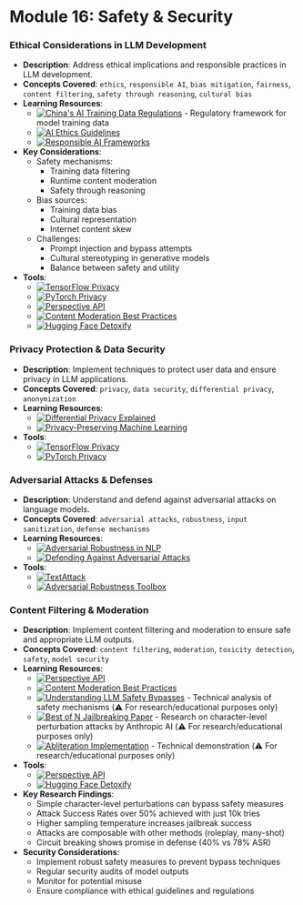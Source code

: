# Module 16: Safety & Security

### Ethical Considerations in LLM Development
- **Description**: Address ethical implications and responsible practices in LLM development.
- **Concepts Covered**: `ethics`, `responsible AI`, `bias mitigation`, `fairness`, `content filtering`, `safety through reasoning`, `cultural bias`
- **Learning Resources**:
  - [![China's AI Training Data Regulations](https://badgen.net/badge/Docs/China's%20AI%20Training%20Data%20Regulations/green)](https://cac.gov.cn/2023-07/13/c_1690898327029107.htm) - Regulatory framework for model training data
  - [![AI Ethics Guidelines](https://badgen.net/badge/Website/AI%20Ethics%20Guidelines/blue)](https://aiethicslab.com/resources/)
  - [![Responsible AI Frameworks](https://badgen.net/badge/Website/Responsible%20AI%20Frameworks/blue)](https://www.ai-policy.org/)
- **Key Considerations**:
  - Safety mechanisms:
    - Training data filtering
    - Runtime content moderation
    - Safety through reasoning
  - Bias sources:
    - Training data bias
    - Cultural representation
    - Internet content skew
  - Challenges:
    - Prompt injection and bypass attempts
    - Cultural stereotyping in generative models
    - Balance between safety and utility
- **Tools**:
  - [![TensorFlow Privacy](https://badgen.net/badge/Framework/TensorFlow%20Privacy/green)](https://www.tensorflow.org/privacy)
  - [![PyTorch Privacy](https://badgen.net/badge/Framework/PyTorch%20Privacy/green)](https://pytorch.org/docs/stable/privacy.html)
  - [![Perspective API](https://badgen.net/badge/API%20Provider/Perspective%20API/blue)](https://www.perspectiveapi.com/)
  - [![Content Moderation Best Practices](https://badgen.net/badge/Docs/Content%20Moderation%20Best%20Practices/green)](https://openai.com/policies/usage-guidelines)
  - [![Hugging Face Detoxify](https://badgen.net/badge/Hugging%20Face%20Model/Hugging%20Face%20Detoxify/yellow)](https://huggingface.co/unitary/toxic-bert)

### Privacy Protection & Data Security
- **Description**: Implement techniques to protect user data and ensure privacy in LLM applications.
- **Concepts Covered**: `privacy`, `data security`, `differential privacy`, `anonymization`
- **Learning Resources**:
  - [![Differential Privacy Explained](https://badgen.net/badge/Docs/Differential%20Privacy%20Explained/green)](https://programmingdp.com/)
  - [![Privacy-Preserving Machine Learning](https://badgen.net/badge/Website/Privacy-Preserving%20Machine%20Learning/blue)](https://www.microsoft.com/en-us/research/project/private-ai/)
- **Tools**:
  - [![TensorFlow Privacy](https://badgen.net/badge/Framework/TensorFlow%20Privacy/green)](https://www.tensorflow.org/privacy)
  - [![PyTorch Privacy](https://badgen.net/badge/Framework/PyTorch%20Privacy/green)](https://pytorch.org/docs/stable/privacy.html)

### Adversarial Attacks & Defenses
- **Description**: Understand and defend against adversarial attacks on language models.
- **Concepts Covered**: `adversarial attacks`, `robustness`, `input sanitization`, `defense mechanisms`
- **Learning Resources**:
  - [![Adversarial Robustness in NLP](https://badgen.net/badge/Website/Adversarial%20Robustness%20in%20NLP/blue)](https://adversarial-ml-tutorial.org/)
  - [![Defending Against Adversarial Attacks](https://badgen.net/badge/Blog/Defending%20Against%20Adversarial%20Attacks/cyan)](https://openai.com/research/adversarial-attacks-on-machine-learning-systems)
- **Tools**:
  - [![TextAttack](https://badgen.net/badge/Github%20Repository/TextAttack/gray)](https://github.com/QData/TextAttack)
  - [![Adversarial Robustness Toolbox](https://badgen.net/badge/Github%20Repository/Adversarial%20Robustness%20Toolbox/gray)](https://github.com/Trusted-AI/adversarial-robustness-toolbox)

### Content Filtering & Moderation
- **Description**: Implement content filtering and moderation to ensure safe and appropriate LLM outputs.
- **Concepts Covered**: `content filtering`, `moderation`, `toxicity detection`, `safety`, `model security`
- **Learning Resources**:
  - [![Perspective API](https://badgen.net/badge/API%20Provider/Perspective%20API/blue)](https://www.perspectiveapi.com/)
  - [![Content Moderation Best Practices](https://badgen.net/badge/Docs/Content%20Moderation%20Best%20Practices/green)](https://openai.com/policies/usage-guidelines)
  - [![Understanding LLM Safety Bypasses](https://badgen.net/badge/Blog/Understanding%20LLM%20Safety%20Bypasses/cyan)](https://huggingface.co/blog/mlabonne/abliteration) - Technical analysis of safety mechanisms (⚠️ For research/educational purposes only)
  - [![Best of N Jailbreaking Paper](https://badgen.net/badge/Paper/Best%20of%20N%20Jailbreaking%20Paper/purple)](https://arxiv.org/abs/2401.02512) - Research on character-level perturbation attacks by Anthropic AI (⚠️ For research/educational purposes only)
  - [![Abliteration Implementation](https://badgen.net/badge/Colab%20Notebook/Abliteration%20Implementation/orange)](https://colab.research.google.com/drive/1VYm3hOcvCpbGiqKZb141gJwjdmmCcVpR) - Technical demonstration (⚠️ For research/educational purposes only)
- **Tools**:
  - [![Perspective API](https://badgen.net/badge/API%20Provider/Perspective%20API/blue)](https://www.perspectiveapi.com/)
  - [![Hugging Face Detoxify](https://badgen.net/badge/Hugging%20Face%20Model/Hugging%20Face%20Detoxify/yellow)](https://huggingface.co/unitary/toxic-bert)
- **Key Research Findings**:
  - Simple character-level perturbations can bypass safety measures
  - Attack Success Rates over 50% achieved with just 10k tries
  - Higher sampling temperature increases jailbreak success
  - Attacks are composable with other methods (roleplay, many-shot)
  - Circuit breaking shows promise in defense (40% vs 78% ASR)
- **Security Considerations**:
  - Implement robust safety measures to prevent bypass techniques
  - Regular security audits of model outputs
  - Monitor for potential misuse
  - Ensure compliance with ethical guidelines and regulations